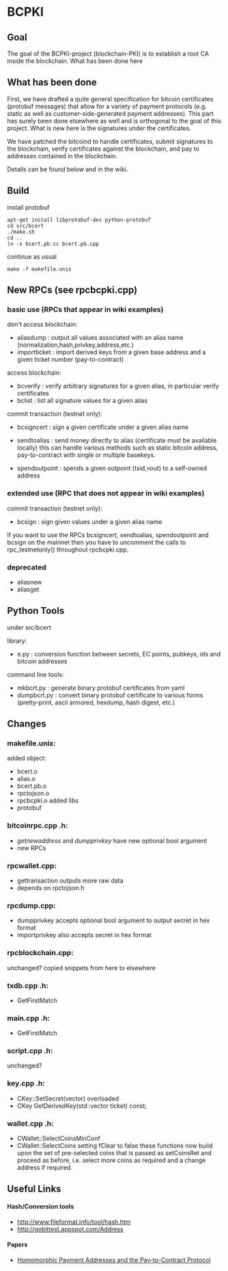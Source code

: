 # BCPKI

## Goal

The goal of the BCPKI-project (blockchain-PKI) is to establish a root CA inside the blockchain.
What has been done here

## What has been done

First, we have drafted a quite general specification for bitcoin certificates (protobuf messages) that allow for a variety of payment protocols (e.g. static as well as customer-side-generated payment addresses). This part has surely been done elsewhere as well and is orthogonal to the goal of this project. What is new here is the signatures under the certificates.

We have patched the bitcoind to handle certificates, submit signatures to the blockchain, verify certificates against the blockchain, and pay to addresses contained in the blockchain.

Details can be found below and in the wiki.

## Build

install protobuf
```
apt-get install libprotobuf-dev python-protobuf
cd src/bcert
./make.sh
cd ..
ln -s bcert.pb.cc bcert.pb.cpp
```
continue as usual
```
make -f makefile.unix 
```

## New RPCs (see rpcbcpki.cpp)

### basic use (RPCs that appear in wiki examples)

don't access blockchain:
- aliasdump : output all values associated with an alias name (normalization,hash,privkey,address,etc.)
- importticket : import derived keys from a given base address and a given ticket number (pay-to-contract)

access blockchain:
- bcverify : verify arbitrary signatures for a given alias, in particular verify certificates
- bclist : list all signature values for a given alias

commit transaction (testnet only):
- bcsigncert : sign a given certificate under a given alias name 

- sendtoalias : send money directly to alias (certificate must be available locally)
    this can handle various methods such as static bitcoin address, pay-to-contract with single or multiple basekeys. 
- spendoutpoint : spends a given outpoint (txid,vout) to a self-owned address 

### extended use (RPC that does not appear in wiki examples)

commit transaction (testnet only):
- bcsign : sign given values under a given alias name 

If you want to use the RPCs bcsigncert, sendtoalias, spendoutpoint and bcsign on the mainnet then you have to
uncomment the calls to rpc_testnetonly() throughout rpcbcpki.cpp.

### deprecated

- aliasnew
- aliasget

## Python Tools

under src/bcert

library:
- e.py : conversion function between secrets, EC points, pubkeys, ids and bitcoin addresses

command line tools:
- mkbcrt.py : generate binary protobuf certificates from yaml
- dumpbcrt.py : convert binary protobuf certificate to various forms (pretty-print, ascii armored, hexdump, hash digest, etc.)

## Changes

### makefile.unix:
 added object:
  - bcert.o
  - alias.o
  - bcert.pb.o
  - rpctojson.o 
  - rpcbcpki.o 
 added libs 
  - protobuf

### bitcoinrpc.cpp .h:
 - _getnewaddress_ and _dumpprivkey_ have new optional bool argument
 - new RPCs

### rpcwallet.cpp: 
 - gettransaction outputs more raw data
 - depends on rpctojson.h

### rpcdump.cpp: 
 - dumpprivkey accepts optional bool argument to output secret in hex format
 - importprivkey also accepts secret in hex format  

### rpcblockchain.cpp: 
  unchanged? copied snippets from here to elsewhere

### txdb.cpp .h: 
 - GetFirstMatch

### main.cpp .h:
 - GetFirstMatch
 
### script.cpp .h:
 unchanged?

### key.cpp .h:
 - CKey::SetSecret(vector<unsigned int>) overloaded
 - CKey GetDerivedKey(std::vector<unsigned char> ticket) const;

### wallet.cpp .h:
 - CWallet::SelectCoinsMinConf
 - CWallet::SelectCoins
 setting fClear to false these functions now build upon the set of pre-selected coins that is passed as setCoinsRet and proceed as before, i.e. select more coins as required and a change address if required.

## Useful Links

#### Hash/Conversion tools
 - http://www.fileformat.info/tool/hash.htm
 - http://gobittest.appspot.com/Address

#### Papers
 - [Homomorphic Payment Addresses and the Pay-to-Contract Protocol](http://arxiv.org/pdf/1212.3257)